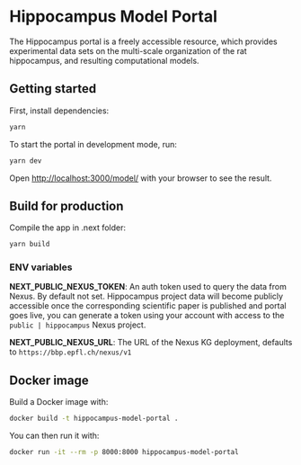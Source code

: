 # Hippocampus Model Portal

The Hippocampus portal is a freely accessible resource, which provides experimental data sets on the multi-scale organization of the rat hippocampus, and resulting computational models.


## Getting started

First, install dependencies:
```bash
yarn
```

To start the portal in development mode, run:

```bash
yarn dev
```

Open [http://localhost:3000/model/](http://localhost:3000/model) with your browser to see the result.


## Build for production

Compile the app in .next folder:

```bash
yarn build
```


### ENV variables

**NEXT_PUBLIC_NEXUS_TOKEN**: An auth token used to query the data from Nexus. By default not set. Hippocampus project data will become publicly accessible once the corresponding scientific paper is published and portal goes live, you can generate a token using your account with access to the `public | hippocampus` Nexus project.

**NEXT_PUBLIC_NEXUS_URL**: The URL of the Nexus KG deployment, defaults to `https://bbp.epfl.ch/nexus/v1`


## Docker image

Build a Docker image with:
```bash
docker build -t hippocampus-model-portal .
```

You can then run it with:
```bash
docker run -it --rm -p 8000:8000 hippocampus-model-portal
```